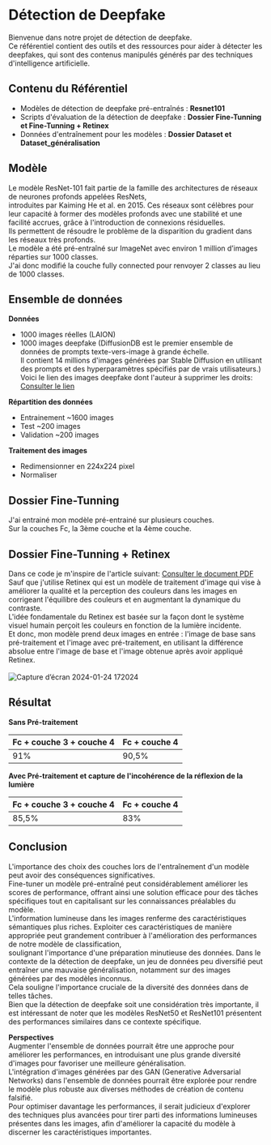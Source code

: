 # Détection de Deepfake

Bienvenue dans notre projet de détection de deepfake.  
Ce référentiel contient des outils et des ressources pour aider à détecter les deepfakes, qui sont des contenus manipulés générés par des techniques d'intelligence artificielle.

## Contenu du Référentiel

- Modèles de détection de deepfake pré-entraînés : **Resnet101**
- Scripts d'évaluation de la détection de deepfake : **Dossier Fine-Tunning et Fine-Tunning + Retinex**
- Données d'entraînement pour les modèles : **Dossier Dataset et Dataset_généralisation** 

## Modèle

Le modèle ResNet-101 fait partie de la famille des architectures de réseaux de neurones profonds appelées ResNets,  
introduites par Kaiming He et al. en 2015. Ces réseaux sont célèbres pour leur capacité à former des modèles profonds avec une stabilité et une facilité accrues, grâce à l'introduction de connexions résiduelles.  
Ils permettent de résoudre le problème de la disparition du gradient dans les réseaux très profonds.  
Le modèle a été pré-entraîné sur ImageNet avec environ 1 million d’images réparties sur 1000 classes.   
J'ai donc modifié la couche fully connected pour renvoyer 2 classes au lieu de 1000 classes.

## Ensemble de données

**Données**
- 1000 images réelles (LAION)
- 1000 images deepfake
(DiffusionDB est le premier ensemble de données de prompts texte-vers-image à grande échelle.  
Il contient 14 millions d'images générées par Stable Diffusion en utilisant des prompts et des hyperparamètres spécifiés par de vrais utilisateurs.)  
Voici le lien des images deepfake dont l'auteur à supprimer les droits: [Consulter le lien](https://huggingface.co/datasets/poloclub/diffusiondb)  

**Répartition des données**
- Entrainement ~1600 images  
- Test ~200 images  
- Validation ~200 images  

**Traitement des images**
- Redimensionner en 224x224 pixel  
- Normaliser

## Dossier Fine-Tunning

J'ai entrainé mon modèle pré-entrainé sur plusieurs couches.   
Sur la couches Fc, la 3ème couche et la 4ème couche. 

## Dossier Fine-Tunning + Retinex

Dans ce code je m'inspire de l'article suivant: [Consulter le document PDF](http://staff.ustc.edu.cn/~zhangwm/Paper/2022_26.pdf)  
Sauf que j'utilise Retinex qui est un modèle de traitement d'image qui vise à améliorer la qualité et la perception des couleurs dans les images en corrigeant l'équilibre des couleurs et en augmentant la dynamique du contraste.   
L'idée fondamentale du Retinex est basée sur la façon dont le système visuel humain perçoit les couleurs en fonction de la lumière incidente.  
Et donc, mon modèle prend deux images en entrée : l'image de base sans pré-traitement et l'image avec pré-traitement, en utilisant la différence absolue entre l'image de base et l'image obtenue après avoir appliqué Retinex. 
<br><br>
![Capture d’écran 2024-01-24 172024](https://github.com/razal563/Detection_Deepfake/assets/119457644/62923164-aa37-4a9f-bee0-37ffe5c4e81a)  

## Résultat 

**Sans Pré-traitement**

| Fc + couche 3 + couche 4  | Fc + couche 4 |
|---------------------------|---------------|
|            91%            |     90,5%     |  

**Avec Pré-traitement et capture de l'incohérence de la réflexion de la lumière**

| Fc + couche 3 + couche 4  | Fc + couche 4 |
|---------------------------|---------------|
|          85,5%            |      83%      |  

## Conclusion

L'importance des choix des couches lors de l'entraînement d'un modèle peut avoir des conséquences significatives.   
Fine-tuner un modèle pré-entraîné peut considérablement améliorer les scores de performance, offrant ainsi une solution efficace pour des tâches spécifiques tout en capitalisant sur les connaissances préalables du modèle.   
L'information lumineuse dans les images renferme des caractéristiques sémantiques plus riches. Exploiter ces caractéristiques de manière appropriée peut grandement contribuer à l'amélioration des performances de notre modèle de classification,   
soulignant l'importance d'une préparation minutieuse des données.
Dans le contexte de la détection de deepfake, un jeu de données peu diversifié peut entraîner une mauvaise généralisation, notamment sur des images générées par des modèles inconnus.   
Cela souligne l'importance cruciale de la diversité des données dans de telles tâches.   
Bien que la détection de deepfake soit une considération très importante, il est intéressant de noter que les modèles ResNet50 et ResNet101 présentent des performances similaires dans ce contexte spécifique.

**Perspectives**  
Augmenter l'ensemble de données pourrait être une approche pour améliorer les performances, en introduisant une plus grande diversité d'images pour favoriser une meilleure généralisation.   
L'intégration d'images générées par des GAN (Generative Adversarial Networks) dans l'ensemble de données pourrait être explorée pour rendre le modèle plus robuste aux diverses méthodes de création de contenu falsifié.   
Pour optimiser davantage les performances, il serait judicieux d'explorer des techniques plus avancées pour tirer parti des informations lumineuses présentes dans les images, afin d'améliorer la capacité du modèle à discerner les caractéristiques importantes.  
